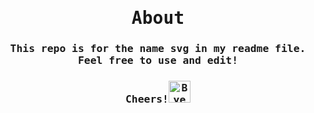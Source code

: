 <h1 align ="center"><samp>About</samp></h1>
<h3 align ="center"><samp>This repo is for the name svg in my readme file. Feel free to use and edit! </samp></h3>
<h3 align ="center"><samp>Cheers!<img src="https://media.giphy.com/media/v2duI9CVxpw1ivPfki/giphy.gif" alt="Bye GIF" width="35" /></samp></h3>
